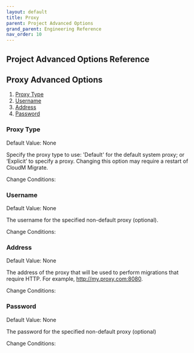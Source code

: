 ```yaml
---
layout: default
title: Proxy
parent: Project Advanced Options
grand_parent: Engineering Reference 
nav_order: 10
---
```


## Project Advanced Options Reference

## Proxy Advanced Options

1. [Proxy Type](#proxytype)
2. [Username](#user)
3. [Address](#address)
4. [Password](#password)

### Proxy Type <a name="proxytype"></a>
Default Value: None

Specify the proxy type to use: 'Default' for the default system proxy; or ‘Explicit’ to specify a proxy. Changing this option may require a restart of CloudM Migrate.

Change Conditions: 

### Username <a name="user"></a>
Default Value: None

The username for the specified non-default proxy (optional).

Change Conditions: 

### Address <a name="address"></a>
Default Value: None

The address of the proxy that will be used to perform migrations that require HTTP. For example, http://my.proxy.com:8080.

Change Conditions: 

### Password <a name="password"></a>
Default Value: None

The password for the specified non-default proxy (optional)

Change Conditions: 
